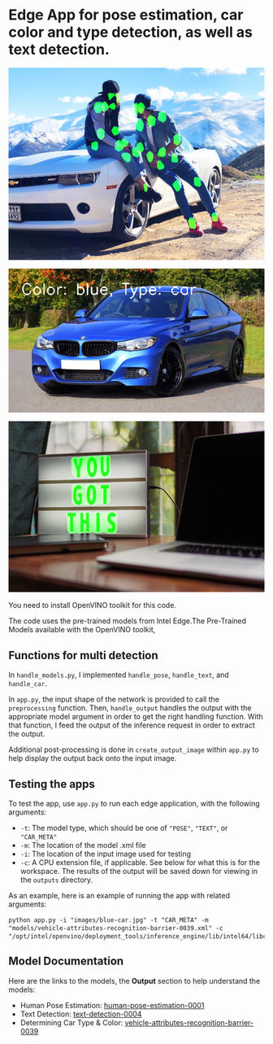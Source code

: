 # Edge App for pose estimation, car color and type detection, as well as text detection.

![Pose estimation](output/POSE-output.png)

![Car detection](output/CAR_META-output.png)

![Text detection ](https://github.com/AloshkaD/intel_edge_detection_segmentation_pose/blob/master/output/TEXT-output.png)


You need to install OpenVINO toolkit for this code.

The code uses the pre-trained models from Intel Edge.The Pre-Trained Models 
available with the OpenVINO toolkit,  

 

## Functions for multi detection

In `handle_models.py`, I implemented `handle_pose`, `handle_text`, and
`handle_car`.

In `app.py`, the input shape of the network is provided to call the `preprocessing`
function. Then, `handle_output` handles the output with the appropriate model argument 
in order to get the right handling function. With that function, I feed the output
of the inference request in order to extract the output. 

Additional post-processing is done in `create_output_image`
within `app.py` to help display the output back onto the input image.

## Testing the apps

To test the app,  use `app.py` to run each edge application, with
the following arguments:
- `-t`: The model type,  which should be one of `"POSE"`, `"TEXT"`, or `"CAR_META"`
- `-m`: The location of the model .xml file
- `-i`: The location of the input image used for testing
- `-c`: A CPU extension file, if applicable. See below for what this is for the workspace.
The results of the output will be saved down for viewing in the `outputs` directory.

As an example, here is an example of running the app with related arguments:

```
python app.py -i "images/blue-car.jpg" -t "CAR_META" -m "models/vehicle-attributes-recognition-barrier-0039.xml" -c "/opt/intel/openvino/deployment_tools/inference_engine/lib/intel64/libcpu_extension_sse4.so"
```

## Model Documentation
Here are the links to the models, the **Output** section to help
understand the models:

- Human Pose Estimation: [human-pose-estimation-0001](https://docs.openvinotoolkit.org/latest/_models_intel_human_pose_estimation_0001_description_human_pose_estimation_0001.html)
- Text Detection: [text-detection-0004](http://docs.openvinotoolkit.org/latest/_models_intel_text_detection_0004_description_text_detection_0004.html)
- Determining Car Type & Color: [vehicle-attributes-recognition-barrier-0039](https://docs.openvinotoolkit.org/latest/_models_intel_vehicle_attributes_recognition_barrier_0039_description_vehicle_attributes_recognition_barrier_0039.html)
